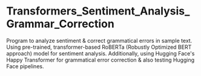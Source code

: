 # Transformers_Sentiment_Analysis_Grammar_Correction
Program to analyze sentiment &amp; correct grammatical errors in sample text. Using pre-trained, transformer-based RoBERTa (Robustly Optimized BERT approach) model for sentiment analysis. Additionally, using Hugging Face's Happy Transformer for grammatical error correction &amp; also testing Hugging Face pipelines.
